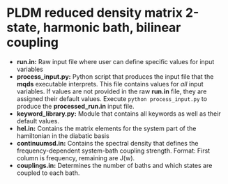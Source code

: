 # PLDM reduced density matrix 2-state, harmonic bath, bilinear coupling

* __run.in:__ Raw input file where user can define specific values for input variables
* __process_input.py:__ Python script that produces the input file that the __mqds__ executable interprets. This file contains values for _all_ input variables. If values are not provided in the raw __run.in__ file, they are assigned their default values. Execute `python process_input.py` to produce the __processed_run.in__ input file.
* __keyword_library.py:__ Module that contains all keywords as well as their default values.
* __hel.in:__ Contains the matrix elements for the system part of the hamiltonian in the diabatic basis
* __continuumsd.in:__ Contains the spectral density that defines the frequency-dependent system-bath coupling strength. Format: First column is frequency, remaining are J(w).
* __couplings.in:__ Determines the number of baths and which states are coupled to each bath.

